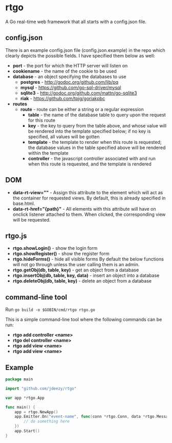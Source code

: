 rtgo
====

A Go real-time web framework that all starts with a config.json file. 

## config.json
There is an example config.json file (config.json.example) in the repo which clearly depicts the possible fields.  I have specified them below as well:
- **port** - the port for which the HTTP server will listen on
- **cookiename** - the name of the cookie to be used
- **database** - an object specifying the databases to use
  - **postgres** - http://godoc.org/github.com/lib/pq
  - **mysql** - https://github.com/go-sql-driver/mysql
  - **sqlite3** - http://godoc.org/github.com/mattn/go-sqlite3
  - **riak** - https://github.com/tpjg/goriakpbc
- **routes**
  - **route** - route can be either a string or a regular expression
    - **table** - the name of the database table to query upon the request for this route
    - **key** - the key to query from the table above, and whose value will be rendered into the template specified below; if no key is specified, all values will be gotten
    - **template** - the template to render when this route is requested; the database values in the table specified above will be rendered within the template
    - **controller** - the javascript controller associated with and run when this route is requested, and the template is rendered


## DOM
- **data-rt-view=""** - Assign this attribute to the element which will act as the container for requested views. By default, this is already specified in base.html.
- **data-rt-href="{path}"** - All elements with this attribute will have on onclick listener attached to them. When clicked, the corresponding view will be requested.


## rtgo.js
- **rtgo.showLogin()** - show the login form
- **rtgo.showRegister()** - show the register form
- **rtgo.hideForms()** - hide all visible forms
By default the below functions will not go through unless the user calling them is an admin.
- **rtgo.getObj(db, table, key)** - get an object from a database
- **rtgo.insertObj(db, table, key, data)** - insert an object into a database
- **rtgo.deleteObj(db, table, key)** - delete an object from a database

## command-line tool
Run `go build -o $GOBIN/cmd/rtgo rtgo.go`

This is a simple command-line tool where the following commands can be run:
- **rtgo add controller &lt;name&gt;**
- **rtgo del controller &lt;name&gt;**
- **rtgo add view &lt;name&gt;**
- **rtgo add view &lt;name&gt;**


## Example
```go
package main

import "github.com/jdeezy/rtgo"

var app *rtgo.App

func main() {
    app = rtgo.NewApp()
    app.Emitter.On("event-name", func(conn *rtgo.Conn, data *rtgo.Message) {
        // do something here
    })
    app.Start()
}
```
